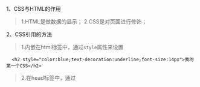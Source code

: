 1、CSS与HTML的作用
> 1.HTML是做数据的显示；
> 2.CSS是对页面进行修饰；

2、CSS引用的方法
> 1.内嵌在html标签中，通过`style`属性来设置
```
  <h2 style="color:blue;text-decoration:underline;font-size:14px">我的第一个CSS</h2>
```
> 2.在head标签中，通过<style>标签来定义
```
<head>
  <style type="text/css">
  h2{
    background: green;
  }
  </style>
</head>
```
> 3.引用外部css文件
```
<head>
  <link rel="stylesheet" type="text/css" href="01.css"/>
</head>
```

3、css样式的作用范围
> 1.CSS样式是按顺序，从上到下进行加载的；
> 2.不同的引入方法，都遵循这个规则。

4、选择器
> 1.标签选择器：对页面中的所有标签都有用；
```
h2{
  background: green;     //页面中的所有的<h2>标签都会有效
}
```
> 2.id选择器，用"#"标记：对指定的标签进行修饰；
```
p#p1{               //表示<p>标签的id="p1"
  color: yellow;
}
```
> 3.类选择器，用"."标记：对一组标签进行修饰；
```
p.p2{               //表示<p>标签的class="p2"
  color: yellow;
}
```
> 4.包含选择符：用" "标记：对一个大标签中的 **所有** 指定的标签(包括子标签中的)进行修饰；
> 1. 这里定义的样式，会在最后加载(优先级最低)；
```
div span{
  color: red;
}
//在<h3>标签中的<span>标签，也会被修饰
<div>
    我的第一个CSS我的第一<span>个CSS我的第一</span>个CSS我的第一<h3>个CS<span>S我的</span>第</h3>一个CSS我的第一个CSS我的第一<span>个CSS我的第一个CSS我的第</span>一个CSS，我的第一个CSS我的第一个CSS我的第一个CSS我的第一个CSS我的第一个CSS.
</div>
```
> 5.子对象选择符：用">"标记：只针对第一级标签进行修饰；
```
div>span{
  color: purple;
}
//只针对"个CSS我的第一"应用样式，在<h3>标签中的<span>标签不会应用
<div>
    <h3>我的<span>第一<span>个CS<h3>S我的第一<span>个CSS我的第一</span>个CSS
</div>
```
> 6.分组选择符：用","隔开：同时设置对个标签的样式
```
#p1,#p2{
  font-size:20px;
}
```

5、盒子模型(box model)
> 1.padding属性：子标签距离自己的距离；
> 2.margin属性：自己距离父标签的距离；
```
//这两种样式写法的作用相同
#parent{
  border:1px solid red;
  height: 500px;
  width: 500px;
  padding:30px;
}
#child{
  border:1px solid blue;
  height: 150px;
  width: 150px;
  margin: 30px;
}
<div id="parent">
  <div id="child">
    hello
  </div>
</div>
```

6、清除标签的原来样式
> 1.一些标签有自己原来的margin和padding样式，例如<h2>标签；
> 2.<body>中也存在默认的margin；
> 3.清除所有的样式：
> 1. 用`*`表示所有的标签；
```
*{
  margin:0px;
  padding:0px;
}
```

7、特殊的文本标签兼容性(例如<span>和<a>)
> 1.只能设置文本的标签，在W3C标准中默认是不能用width等样式修饰的(直接对其赋值是无用的)；
> 2.要通过`display:block`之后才会有作用；
> 3.在IE中是直接使用width是有用的。

8、padding的兼容性
> 1.对于padding而言，如果一个标签设置了height或width，此时，再进行padding设置；
> 2.对于IE而言，padding值不会加到height和width中；
> 3.除了IE以外的浏览器，padding值会加到height和width中；例如，一个div高度是40，padding-top为20，此时，div的高度变成了60。
> 4.不要使用padding进行对齐操作。
```
#star span{
  border:1px solid purple;
  width:50px;
  height:30px;
  display: block;
  text-align: center;
  padding-top: 20px；
}
<div id="star">
  <span>111</span>
  <span>222</span>
  <span>333</span>
  <span>444</span>
</div>
```

9、定位：相对定位和绝对定位
> 1.absolute：绝对定位，不占据空间，会被其他元素占用；
> 1. 针对上一级的父元素中的position为absolute来进行定位；
> **2019/2/21：注：经代码检查，只要上级元素中有`position:relative;`，或者`position：absolute；`就会针对这一层的样式来进行定位。`position：relative;`有一个优点，会占据空间，不至于下面的元素顶上来，建议使用。（作用：针对某个指定的区域使用绝对定位）**
```html
<div class="container">
    <div class="list">        //绝对定位相对于container的位置开始定位

    </div>
</div>
```
```css
.container {
    position: relative;
    height: 100px;
    width: 100px;
    border: 1px solid red;
}
.list{
    position:absolute;
    left:20px;
    top:20px;
    height: 30px;
    width: 30px;
    background-color: #e227b1;
}
```
> 2. 如果父级中，没有这样的定位方式，会针对body来进行定位；
> 3. 使用方法：
```
position: absolute;
bottom: 0px;
left: 10px;
```
> 2.relative：相对定位，占据空间（哪怕这个元素已经移动到其他地方）
> 1. 针对父元素；
> 2. 使用方法：
```
position: relative;
bottom: 0px;
left: 10px;
```
> **使用：用来设置文本对齐方式**

10、给ul中的li标签添加一个自定义的小圆点
> 1.通过background属性来加载一张图片；
```
background: url("2.png") no-repeat;     //不重复填充该图片
background-position: 2px 4px;           //设置图片的位置
```

20、加载一张图片的方法
> 1.使用<img>标签：适用加载会变化的图片；
> 2.使用background属性；适用加载固定不变的图片；
> 3.区别：
> 1. 使用<img>加载图片，再次请求加载图片时，需要时间；
> 2. 使用background属性，再次请求图片，会在缓存器中读取，节约了时间；

30、float的使用
> 1.float:left
> 1. 元素会自动向左排齐；
> 2. 如果外层标签宽度不能满足float标签的宽度，会自动换行；
> 3. 对于IE而言，该标签会占据空间，其他浏览器不会占用空间；
> 4. 在使用了这个对齐方法以后，在下一个元素中药使用clear:both;来清除左右漂移；（解决浏览器兼容问题）
```
#nav ul li{
  float: left;
}
#content{
  clear:both;
}

<div id="nav">
  <ul>
    <li><span>返回首页</span></li>
    <li><span>联系我们</span></li>
  </ul>
</div>
<div id="content">内容管理</div>
```
> 2.float:right
> 1. 元素会自动向右排齐；

31、浏览器兼容的居中方法
```
position: absolute;
left:50%;
margin-left: -550px;
```

32、超链接的样式
> 1.a:link表示默认的样式；
> 2.a:visited表示访问之后的样式；
> 3.a:hover表示鼠标移到超链接上的样式
> 4.同一类的超链接可以用class来区分
> **注意：在IE中link不能自动继承visited，我们要手动配置才能够达到效果**
```
a.nav_href:link,a.nav_href:visited{
  text-decoration: none;
  font-size: 14px;
  color: blue;
}
a.nav_href:visited{
  color: red;
}
a.nav_href:hover{
  color: green;
  text-decoration: underline;
}
<a href="#" class="nav_href">超链接1</a>
<a href="#" class="nav_href">超链接2</a>
```

33、设置多个样式
> 1.添加多个类名，类名的顺序与加载样式的顺序无关，取决于样式表中的顺序；

```
li.nav_li{                            //取决于这里定义的顺序
  width:160px;
  height: 40px;
  float: left;
  text-align: center;
  border-right: 1px solid #339;
  border-bottom: 0px;
}
li.nav_last{                         //取决于这里定义的顺序
  border: none;
}

<li class="nav_li"><a href="#">工作动态</a></li>
<li class="nav_li"><a href="#">联系我们</a></li>
<li class="nav_li nav_last"><a href="#">网站帮助</a></li>     //两个效果相同
<li class="nav_last nav_li"><a href="#">网站帮助</a></li>     //两个效果相同
```

34、浏览器兼容性（CSS Hack）
> 1.Hack：不同的浏览器识别不同的css语言；
> 2.具体语法：百度css hack；
